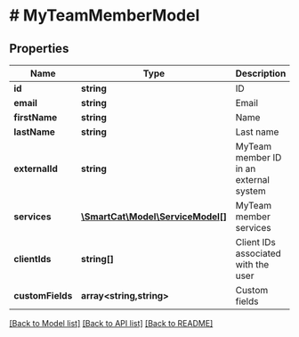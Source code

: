 # # MyTeamMemberModel

## Properties

Name | Type | Description | Notes
------------ | ------------- | ------------- | -------------
**id** | **string** | ID | [optional]
**email** | **string** | Email | [optional]
**firstName** | **string** | Name | [optional]
**lastName** | **string** | Last name | [optional]
**externalId** | **string** | MyTeam member ID in an external system | [optional]
**services** | [**\SmartCat\Model\ServiceModel[]**](ServiceModel.md) | MyTeam member services | [optional]
**clientIds** | **string[]** | Client IDs associated with the user | [optional]
**customFields** | **array<string,string>** | Custom fields | [optional]

[[Back to Model list]](../../README.md#models) [[Back to API list]](../../README.md#endpoints) [[Back to README]](../../README.md)
